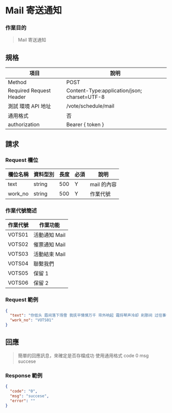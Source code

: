 # Mail 寄送通知

### 作業目的

> Mail 寄送通知

## 規格

| 項目                    | 說明                                         |
| ----------------------- | -------------------------------------------- |
| Method                  | POST                                         |
| Required Request Header | Content-Type:application/json; charset=UTF-8 |
| 測試 環境 API 地址      | /vote/schedule/mail                          |
| 通用格式                | 否                                           |
| authorization           | Bearer { token }                             |

## 請求

### Request 欄位

| 欄位名稱 | 資料型別 | 長度 | 必須 | 說明        |
| -------- | -------- | ---- | ---- | ----------- |
| text     | string   | 500  | Y    | mail 的內容 |
| work_no  | string   | 500  | Y    | 作業代號    |

### 作業代號簡述

| 作業代號 | 作業功能      |
| -------- | ------------- |
| VOTS01   | 活動通知 Mail |
| VOTS02   | 催票通知 Mail |
| VOTS03   | 活動結束 Mail |
| VOTS04   | 聯繫我們      |
| VOTS05   | 保留 1        |
| VOTS06   | 保留 2        |

### Request 範例

```json
{
  "text": "你低头 眉间落下场雪 我抚平情愫万千 帘外响起 霜将琴声冷却 刹那间 过往事皆湮灭 江南又梦烟雨 长河流入故里",
  "work_no": "VOTS01"
}
```

## 回應

> 簡單的回應訊息，來確定是否存檔成功
> 使用通用格式 code 0 msg succese

### Response 範例

```json
{
  "code": "0",
  "msg": "succese",
  "error": ""
}
```
